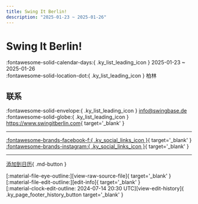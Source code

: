 ```yaml
---
title: Swing It Berlin!
description: "2025-01-23 ~ 2025-01-26"
---
```


# Swing It Berlin! 

:fontawesome-solid-calendar-days:{ .ky_list_leading_icon } 2025-01-23 ~ 2025-01-26  
:fontawesome-solid-location-dot:{ .ky_list_leading_icon } 柏林  

## 联系

:fontawesome-solid-envelope:{ .ky_list_leading_icon } <info@swingbase.de>  
:fontawesome-solid-globe:{ .ky_list_leading_icon } <https://www.swingitberlin.com>{ target='_blank' }  

---

 [:fontawesome-brands-facebook-f:{ .ky_social_links_icon }](https://www.facebook.com/SwingBase){ target='_blank' } [:fontawesome-brands-instagram:{ .ky_social_links_icon }](https://instagram.com/swingbase){ target='_blank' }

---

[添加到日历](https://swing.news/ics/zh-Hans/2025/de/swing-it-berlin-2025.ics){ .md-button }

<div class="ky_page_footer" markdown>
<div class="ky_page_footer_trailing" markdown="span">
[:material-file-eye-outline:][view-raw-source-file]{ target='_blank' }
[:material-file-edit-outline:][edit-info]{ target='_blank' }
</div>
<div class="ky_page_footer_leading" markdown="span">
[:material-clock-edit-outline: 2024-07-14 20:30 UTC][view-edit-history]{ .ky_page_footer_history_button target='_blank' }
</div>
</div>

[view-raw-source-file]: https://github.com/swingdance/events/blob/main/2025/de/swing-it-berlin-2025.json "查看原始源文件"
[edit-info]: https://github.com/swingdance/events/issues/new?assignees=&labels=update+event&projects=&template=03-update_entity.yml&title=%5B2025%2Fde%5D%20Swing%20It%20Berlin%21&region=de&year=2025&id=swing-it-berlin-2025&name=Swing%20It%20Berlin%21&org_id= "编辑信息"

[view-edit-history]: https://github.com/swingdance/events/commits/main/2025/de/swing-it-berlin-2025.json "查看编辑历史"
